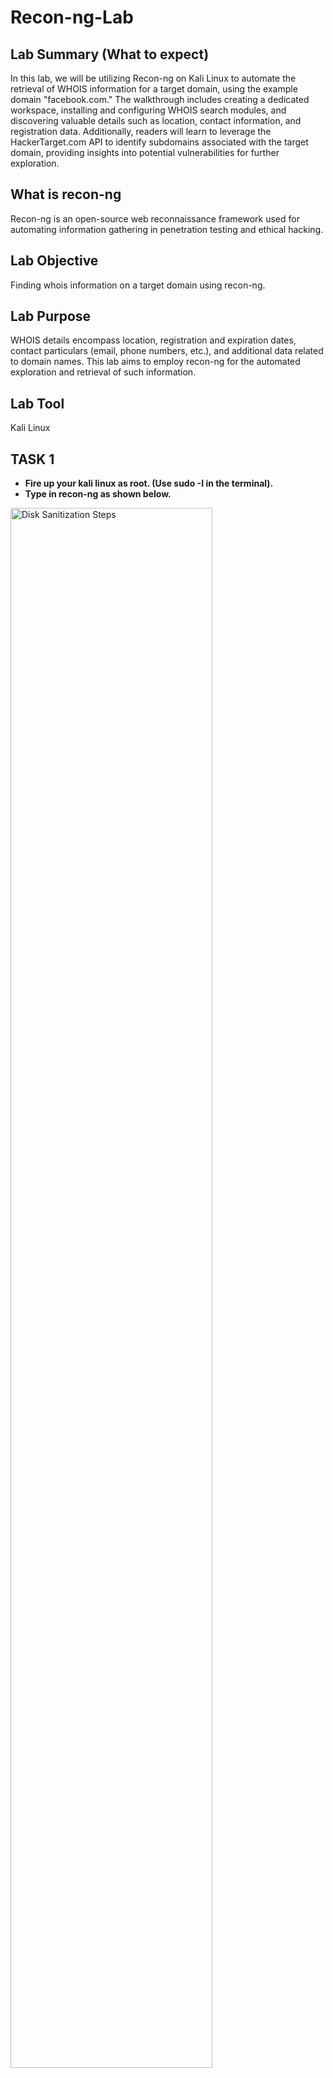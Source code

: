 # Recon-ng-Lab
<h2>Lab Summary (What to expect) </h2>
In this lab, we will be utilizing Recon-ng on Kali Linux to automate the retrieval of WHOIS information for a target domain, using the example domain "facebook.com." The walkthrough includes creating a dedicated workspace, installing and configuring WHOIS search modules, and discovering valuable details such as location, contact information, and registration data. Additionally, readers will learn to leverage the HackerTarget.com API to identify subdomains associated with the target domain, providing insights into potential vulnerabilities for further exploration.

<h2>What is recon-ng </h2>
Recon-ng is an open-source web reconnaissance framework used for automating information gathering in penetration testing and ethical hacking.

<h2>Lab Objective </h2>
Finding whois information on a target domain using recon-ng.

<h2>Lab Purpose</h2>
WHOIS details encompass location, registration and expiration dates, contact particulars (email, phone numbers, etc.), and additional data related to domain names. This lab aims to employ recon-ng for the automated exploration and retrieval of such information.

<h2>Lab Tool</h2>
Kali Linux

<h2>TASK 1</h2>

- <b> Fire up your kali linux as root. (Use sudo -I in the terminal).</b>
- <b> Type in recon-ng as shown below. </b>
<img src="https://i.imgur.com/uMpPYPV.png" height="80%" width="80%" alt="Disk Sanitization Steps"/>

<h2>TASK 2</h2>
- <b> We can create our own lab and workspace using recon-ng based on our project needs. Use the command “workspaces create whois _recon”</b>
<img src="https://i.imgur.com/f8BEDqM.png" height="80%" width="80%" alt="Disk Sanitization Steps"/>

<h2>TASK 3</h2>

- <b>We will begin by gathering WHOIS information about a domain. WHOIS is publicly available hence we can perform it on any domain.</b>
- <b> First thing we need to do is install modules from the market place. Use the command “marketplace search whois”</b>
<img src="https://i.imgur.com/JFuddRt.png" height="80%" width="80%" alt="Disk Sanitization Steps"/>

- <b> We want to install the fourth option, which is “recon/domains-contacts/whois_pocs”. To do this, type “marketplace install recon/domains-contacts/whois_pocs” </b>
- <b>Then we load the module by using  “modules load recon/domains-contacts/whois_pocs” </b>
- <b> To begin searching using this module use the command “options set SOURCE facebook.com”. <b/>
<img src="https://i.imgur.com/arXffAB.png" height="80%" width="80%" alt="Disk Sanitization Steps"/>

- <b>To begin the search we simply need to write “run” and hit enter. This will display WHOIS information regarding the chosen domain(Facebook.com in this case).</b>
<img src="https://i.imgur.com/TxZMmZF.png" height="80%" width="80%" alt="Disk Sanitization Steps"/>

<h2>TASK 4</h2>
- <b>Our next step is to search for any domains using ip address of facebook. We will be importing Hackertarget.com API’s module for that.</b>

- <b>Type back, hit enter to quit out of whois_pocs module. Use the command “marketplace search hackertarget”. We only have one module that is recon/domains-hosts/hackertarget.</b>

- <b>To install it use “marketplace install recon/domains-hosts/hackertarget” and navigate to the module using “modules load  econ/domains-hosts/hackertarget”.</b>

<img src="https://i.imgur.com/m4wGQPr.png" height="80%" width="80%" alt="Disk Sanitization Steps"/>

- <b>Lastly all we need to do is type “run” and hit enter. You will notice several domains from facebook.com appears.</b>
<img src="https://i.imgur.com/fJhI8tj.png" height="80%" width="80%" alt="Disk Sanitization Steps"/>

This information can be useful for an attacker who may be targeting Facebook. They can use this information to attack the various subdomains and their IP addresses associated with Facebook, as they may not all be equally secure, to find a way through their security.
